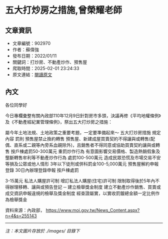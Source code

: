 # 五大打炒房之措施,曾榮耀老師

## 文章資訊
- 文章編號：902970
- 作者：蘇偉強
- 發布日期：2022/01/11
- 關鍵詞：打炒房、不動產炒作、預售屋
- 爬取時間：2025-02-01 23:24:33
- 原文連結：[閱讀原文](https://real-estate.get.com.tw/Columns/detail.aspx?no=902970)

## 內文


各位同學好


今日專欄彙整有關內政部110年12月9日針對房市多頭，決議再修《平均地權條例》及《不動產經紀業管理條例》，祭出五大打炒房之措施：


屬今年土地法規、土地政策之重要考題，一定要準備起來～
五大打炒房措施
規定內容
罰則
預售屋禁止換約轉售
預售屋、新建成屋買賣契約不得讓與或轉售(配偶、直系或二親等內旁系血親除外)，且銷售者不得同意或協助買賣契約讓與或轉售
按戶棟處罰50-300萬元
重罰炒作行為
有意圖影響交易價格、製造熱銷假象及壟斷轉售牟利等不動產炒作行為
處罰100-500萬元
造成民眾恐慌及市場交易不安等損及公眾或他人情形
3年以下徒刑或併科罰金100-5,000萬元
預售屋解約申報登錄
30日內辦理登錄申報
按戶棟處罰


3-15萬元
私法人購屋許可制
增訂私法人購屋(住宅)許可制
限制取得後於5年內不得辦理移轉、讓與或預告登記
─
建立檢舉獎金制度
建立不動產炒作銷售、買賣或成交資訊申報違規的檢舉及獎金制度
經查證屬實，以實收罰鍰總金額一定比例作為檢舉獎金


資料來源：內政部，
https://www.moi.gov.tw/News_Content.aspx?n=4&s=255143

---
*注：本文圖片存放於 ./images/ 目錄下*
